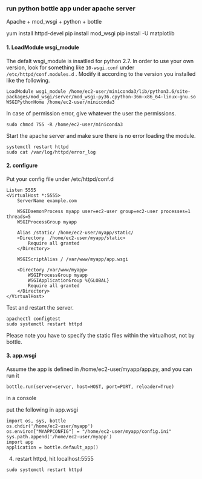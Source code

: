 ### run python bottle app under apache server

Apache + mod_wsgi + python + bottle

yum install httpd-devel
pip install mod_wsgi
pip install -U matplotlib

#### 1. LoadModule wsgi_module

The defalt wsgi_module is insatlled for python 2.7. In order to use your own version, look for something like ```10-wsgi.conf``` under ```/etc/httpd/conf.modules.d``` . Modify it according to the version you installed like the following.

```
LoadModule wsgi_module /home/ec2-user/miniconda3/lib/python3.6/site-packages/mod_wsgi/server/mod_wsgi-py36.cpython-36m-x86_64-linux-gnu.so
WSGIPythonHome /home/ec2-user/miniconda3
```

In case of permission error, give whatever the user the permissions.

```
sudo chmod 755 -R /home/ec2-user/miniconda3
```

Start the apache server and make sure there is no error loading the module.
```
systemctl restart httpd
sudo cat /var/log/httpd/error_log
```

#### 2. configure

Put your config file under /etc/httpd/conf.d
```
Listen 5555
<VirtualHost *:5555>
    ServerName example.com

    WSGIDaemonProcess myapp user=ec2-user group=ec2-user processes=1 threads=5
    WSGIProcessGroup myapp

    Alias /static/ /home/ec2-user/myapp/static/
    <Directory  /home/ec2-user/myapp/static>
        Require all granted
    </Directory>

    WSGIScriptAlias / /var/www/myapp/app.wsgi

    <Directory /var/www/myapp>
        WSGIProcessGroup myapp
        WSGIApplicationGroup %{GLOBAL}
        Require all granted
    </Directory>
</VirtualHost>
```

Test and restart the server.
```
apachectl configtest
sudo systemctl restart httpd
```

Please note you have to specify the static files within the virtualhost, not by bottle. 


#### 3. app.wsgi
Assume the app is defined in /home/ec2-user/myapp/app.py, and you can run it

```bottle.run(server=server, host=HOST, port=PORT, reloader=True)```

in a console


put the following in app.wsgi
```
import os, sys, bottle
os.chdir('/home/ec2-user/myapp')
os.environ["MYAPPCONFIG"] = "/home/ec2-user/myapp/config.ini"
sys.path.append('/home/ec2-user/myapp')
import app
application = bottle.default_app()
```

4. restart httpd, hit localhost:5555
```
sudo systemctl restart httpd
```
